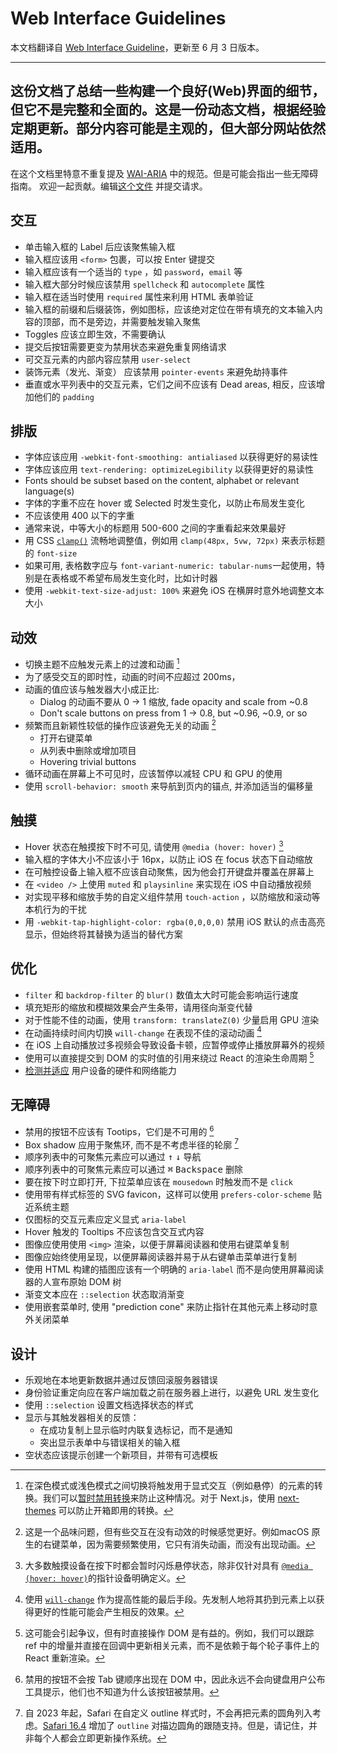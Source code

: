 # Web Interface Guidelines

本文档翻译自 [Web Interface Guideline](https://interfaces.rauno.me/)，更新至 6 月 3 日版本。

---
这份文档了总结一些构建一个良好(Web)界面的细节，但它不是完整和全面的。这是一份动态文档，根据经验定期更新。部分内容可能是主观的，但大部分网站依然适用。
---
在这个文档里特意不重复提及 [WAI-ARIA](https://www.w3.org/TR/wai-aria-1.1/) 中的规范。但是可能会指出一些无障碍指南。 欢迎一起贡献。编辑[这个文件](https://github.com/raunofreiberg/interfaces/blob/main/README.md) 并提交请求。

## 交互

- 单击输入框的 Label 后应该聚焦输入框
- 输入框应该用 `<form>` 包裹，可以按 Enter 键提交
- 输入框应该有一个适当的 `type` ，如 `password`，`email` 等
- 输入框大部分时候应该禁用 `spellcheck` 和 `autocomplete` 属性
- 输入框在适当时使用 `required` 属性来利用 HTML 表单验证
- 输入框的前缀和后缀装饰，例如图标，应该绝对定位在带有填充的文本输入内容的顶部，而不是旁边，并需要触发输入聚焦
- Toggles 应该立即生效，不需要确认
- 提交后按钮需要更变为禁用状态来避免重复网络请求
- 可交互元素的内部内容应禁用 `user-select` 
- 装饰元素（发光、渐变） 应该禁用 `pointer-events` 来避免劫持事件
- 垂直或水平列表中的交互元素，它们之间不应该有 Dead areas, 相反，应该增加他们的 `padding`

## 排版

- 字体应该应用 `-webkit-font-smoothing: antialiased` 以获得更好的易读性
- 字体应该应用 `text-rendering: optimizeLegibility` 以获得更好的易读性
- Fonts should be subset based on the content, alphabet or relevant language(s)
- 字体的字重不应在 hover 或 Selected 时发生变化，以防止布局发生变化
- 不应该使用 400 以下的字重
- 通常来说，中等大小的标题用 500-600 之间的字重看起来效果最好
- 用 CSS [`clamp()`](https://developer.mozilla.org/en-US/docs/Web/CSS/clamp) 流畅地调整值，例如用 `clamp(48px, 5vw, 72px)` 来表示标题的 `font-size` 
- 如果可用, 表格数字应与 `font-variant-numeric: tabular-nums`一起使用，特别是在表格或不希望布局发生变化时，比如计时器
- 使用 `-webkit-text-size-adjust: 100%` 来避免 iOS 在横屏时意外地调整文本大小


## 动效

- 切换主题不应触发元素上的过渡和动画 [^1]
- 为了感受交互的即时性，动画的时间不应超过 200ms，
- 动画的值应该与触发器大小成正比:
  -  Dialog 的动画不要从 0 → 1 缩放, fade opacity and scale from ~0.8
  - Don't scale buttons on press from 1 → 0.8, but ~0.96, ~0.9, or so
- 频繁而且新颖性较低的操作应该避免无关的动画 [^2]
  - 打开右键菜单
  - 从列表中删除或增加项目
  - Hovering trivial buttons
- 循环动画在屏幕上不可见时，应该暂停以减轻 CPU 和 GPU 的使用
- 使用 `scroll-behavior: smooth` 来导航到页内的锚点, 并添加适当的偏移量

## 触摸

- Hover 状态在触摸按下时不可见, 请使用 `@media (hover: hover)` [^3]
- 输入框的字体大小不应该小于 16px，以防止 iOS 在 focus 状态下自动缩放
- 在可触控设备上输入框不应该自动聚焦，因为他会打开键盘并覆盖在屏幕上
- 在 `<video />` 上使用 `muted` 和 `playsinline` 来实现在 iOS 中自动播放视频
- 对实现平移和缩放手势的自定义组件禁用 `touch-action` ，以防缩放和滚动等本机行为的干扰
- 用 `-webkit-tap-highlight-color: rgba(0,0,0,0)` 禁用 iOS 默认的点击高亮显示，但始终将其替换为适当的替代方案

## 优化

- `filter` 和 `backdrop-filter` 的 `blur()` 数值太大时可能会影响运行速度
- 填充矩形的缩放和模糊效果会产生条带，请用径向渐变代替
- 对于性能不佳的动画，使用 `transform: translateZ(0)` 少量启用 GPU 渲染
- 在动画持续时间内切换 `will-change` 在表现不佳的滚动动画 [^4]
- 在 iOS 上自动播放过多视频会导致设备卡顿，应暂停或停止播放屏幕外的视频
- 使用可以直接提交到 DOM 的实时值的引用来绕过 React 的渲染生命周期 [^5]
- [检测并适应](https://github.com/GoogleChromeLabs/react-adaptive-hooks) 用户设备的硬件和网络能力

## 无障碍

- 禁用的按钮不应该有 Tootips，它们是不可用的 [^6]
- Box shadow 应用于聚焦环, 而不是不考虑半径的轮廓 [^7]
- 顺序列表中的可聚焦元素应可以通过 <kbd>↑</kbd> <kbd>↓</kbd> 导航
- 顺序列表中的可聚焦元素应可以通过 <kbd>⌘</kbd> <kbd>Backspace</kbd> 删除
- 要在按下时立即打开, 下拉菜单应该在 `mousedown` 时触发而不是 `click`
- 使用带有样式标签的 SVG favicon，这样可以使用 `prefers-color-scheme` 贴近系统主题
- 仅图标的交互元素应定义显式 `aria-label`
- Hover 触发的 Tooltips 不应该包含交互式内容
- 图像应使用使用 `<img>` 渲染，以便于屏幕阅读器和使用右键菜单复制
- 图像应始终使用呈现，以便屏幕阅读器并易于从右键单击菜单进行复制
- 使用 HTML 构建的插图应该有一个明确的 `aria-label` 而不是向使用屏幕阅读器的人宣布原始 DOM 树
- 渐变文本应在 `::selection` 状态取消渐变
- 使用嵌套菜单时, 使用 "prediction cone" 来防止指针在其他元素上移动时意外关闭菜单

## 设计

- 乐观地在本地更新数据并通过反馈回滚服务器错误
- 身份验证重定向应在客户端加载之前在服务器上进行，以避免 URL 发生变化
- 使用 `::selection` 设置文档选择状态的样式
- 显示与其触发器相关的反馈：
  - 在成功复制上显示临时内联复选标记，而不是通知
  - 突出显示表单中与错误相关的输入框
- 空状态应该提示创建一个新项目，并带有可选模板

[^1]: 在深色模式或浅色模式之间切换将触发用于显式交互（例如悬停）的元素的转换。我们可以[暂时禁用转换](https://paco.me/writing/disable-theme-transitions)来防止这种情况。对于 Next.js，使用 [next-themes](https://github.com/pacocoursey/next-themes) 可以防止开箱即用的转换。
[^2]: 这是一个品味问题，但有些交互在没有动效的时候感觉更好。例如macOS 原生的右键菜单，因为需要频繁使用，它只有消失动画，而没有出现动画。
[^3]: 大多数触摸设备在按下时都会暂时闪烁悬停状态，除非仅针对具有 [`@media (hover: hover)`](https://developer.mozilla.org/en-US/docs/Web/CSS/@media/hover)的指针设备明确定义。
[^4]: 使用 [`will-change`](https://developer.mozilla.org/en-US/docs/Web/CSS/will-change) 作为提高性能的最后手段。先发制人地将其扔到元素上以获得更好的性能可能会产生相反的效果。
[^5]: 这可能会引起争议，但有时直接操作 DOM 是有益的。例如，我们可以跟踪 ref 中的增量并直接在回调中更新相关元素，而不是依赖于每个轮子事件上的 React 重新渲染。
[^6]: 禁用的按钮不会按 Tab 键顺序出现在 DOM 中，因此永远不会向键盘用户公布工具提示，他们也不知道为什么该按钮被禁用。
[^7]: 自 2023 年起，Safari 在自定义 outline 样式时，不会再把元素的圆角列入考虑。[Safari 16.4](https://developer.apple.com/documentation/safari-release-notes/safari-16_4-release-notes) 增加了 `outline` 对描边圆角的跟随支持。但是，请记住，并非每个人都会立即更新操作系统。
